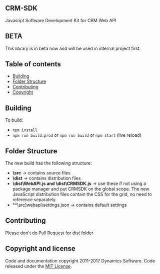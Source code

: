 
## CRM-SDK


Javasript Software Development Kit for CRM Web API

## BETA

This library is in beta now and will be used in internal project first.

## Table of contents

- [Building](#building)
- [Folder Structure](#folder-structure)
- [Contributing](#contributing)
- [Copyright](#copyright-and-license)

## Building

To build:
- `npm install`
- `npm run build:prod` or `npm run build` or `npm start` (live reload)

## Folder Structure

The new build has the following structure:
- **\src** -> contains source files
- **\dist** -> contains distribution files
- **\dist\WebAPI.js and \dist\CRMSDK.js** -> use these if not using a package manager and put CRMSDK on
the global scope. The new JavaScript distribution files contain the CSS for the grid, no need to reference
separately.
- **\src]webapi\settings.json -> contains default settings

## Contributing

Please don't do Pull Request for dist folder

## Copyright and license

Code and documentation copyright 2011-2017 Dynamics Software. Code released under the [MIT License](https://github.com/dys-solutions/crm-sdk/blob/master/LICENSE).
